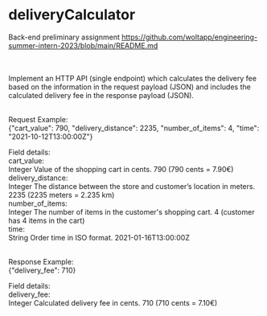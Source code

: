 # deliveryCalculator
Back-end preliminary assignment https://github.com/woltapp/engineering-summer-intern-2023/blob/main/README.md

<br>
<br>
Implement an HTTP API (single endpoint) which calculates the delivery fee based on the information in the request payload (JSON) and 
includes the calculated delivery fee in the response payload (JSON).
<br>
<br>

Request
Example:<br>
{"cart_value": 790, "delivery_distance": 2235, "number_of_items": 4, "time": "2021-10-12T13:00:00Z"}

Field details:<br>
cart_value:<br>	        Integer	Value of the shopping cart in cents.	790 (790 cents = 7.90€)<br>
delivery_distance:<br>	Integer	The distance between the store and customer’s location in meters.	2235 (2235 meters = 2.235 km)<br>
number_of_items:<br> 	Integer	The number of items in the customer's shopping cart.	4 (customer has 4 items in the cart)<br>
time:<br>	            String	Order time in ISO format.	2021-01-16T13:00:00Z<br>

<br>
Response
Example:<br>
{"delivery_fee": 710}

Field details:<br>
delivery_fee:<br>	    Integer	Calculated delivery fee in cents.	710 (710 cents = 7.10€)
